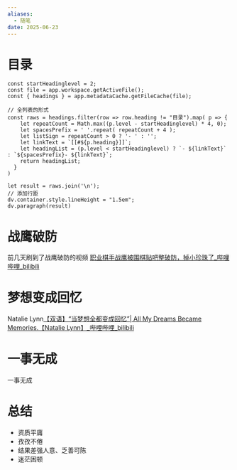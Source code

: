 ```yaml
---
aliases:
  - 随笔
date: 2025-06-23
---
```


# 目录

```dataviewjs
const startHeadinglevel = 2;
const file = app.workspace.getActiveFile();
const { headings } = app.metadataCache.getFileCache(file);
 
// 全列表的形式
const raws = headings.filter(row => row.heading != "目录").map( p => {
    let repeatCount = Math.max((p.level - startHeadinglevel) * 4, 0);
    let spacesPrefix = ' '.repeat( repeatCount + 4 );
    let listSign = repeatCount > 0 ? '- ' : '';
    let linkText = `[[#${p.heading}]]`;
    let headingList = (p.level < startHeadinglevel) ? `- ${linkText}` : `${spacesPrefix}- ${linkText}`;
    return headingList;
  }
)
 
let result = raws.join('\n');
// 添加行距
dv.container.style.lineHeight = "1.5em";
dv.paragraph(result)
```

# 战鹰破防

前几天刷到了战鹰破防的视频 [职业棋手战鹰被围棋贴吧整破防，掉小珍珠了_哔哩哔哩_bilibili](https://www.bilibili.com/video/BV1tR4y1Q7u4/?spm_id_from=333.337.search-card.all.click&vd_source=081641abeed94aff322f0473e2c1773d)

# 梦想变成回忆

Natalie Lynn[【双语】“当梦想全都变成回忆”| All My Dreams Became Memories.【Natalie Lynn】_哔哩哔哩_bilibili](https://www.bilibili.com/video/BV1BE6BY1Ev7/?spm_id_from=333.1007.top_right_bar_window_history.content.click&vd_source=081641abeed94aff322f0473e2c1773d)

# 一事无成

一事无成

# 总结

- 资质平庸
- 孜孜不倦
- 结果差强人意、乏善可陈
- 迷茫困顿